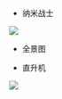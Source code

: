 * 纳米战士
<div>
  <image src="https://github.com/GitHub-bigT/openGL-study/blob/master/opengl-assimp/opengl-assimp/images/nanosuit-1.gif" />
</div>

* 全景图

* 直升机
<div>
  <image src="https://github.com/GitHub-bigT/openGL-study/blob/master/opengl-assimp/opengl-assimp/images/fly.png" />
</div>
